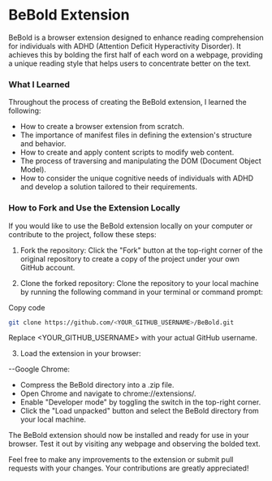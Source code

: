 # BeBold Extension

BeBold is a browser extension designed to enhance reading comprehension for individuals with ADHD (Attention Deficit Hyperactivity Disorder). It achieves this by bolding the first half of each word on a webpage, providing a unique reading style that helps users to concentrate better on the text.

### What I Learned

Throughout the process of creating the BeBold extension, I learned the following:

- How to create a browser extension from scratch.
- The importance of manifest files in defining the extension's structure and behavior.
- How to create and apply content scripts to modify web content.
- The process of traversing and manipulating the DOM (Document Object Model).
- How to consider the unique cognitive needs of individuals with ADHD and develop a solution tailored to their requirements.

### How to Fork and Use the Extension Locally

If you would like to use the BeBold extension locally on your computer or contribute to the project, follow these steps:

1. Fork the repository: Click the "Fork" button at the top-right corner of the original repository to create a copy of the project under your own GitHub account.

2. Clone the forked repository: Clone the repository to your local machine by running the following command in your terminal or command prompt:

Copy code

```bash
git clone https://github.com/<YOUR_GITHUB_USERNAME>/BeBold.git
```

Replace <YOUR_GITHUB_USERNAME> with your actual GitHub username.

3. Load the extension in your browser:

--Google Chrome:

- Compress the BeBold directory into a .zip file.
- Open Chrome and navigate to chrome://extensions/.
- Enable "Developer mode" by toggling the switch in the top-right corner.
- Click the "Load unpacked" button and select the BeBold directory from your local machine.

The BeBold extension should now be installed and ready for use in your browser. Test it out by visiting any webpage and observing the bolded text.

Feel free to make any improvements to the extension or submit pull requests with your changes. Your contributions are greatly appreciated!

```

```
